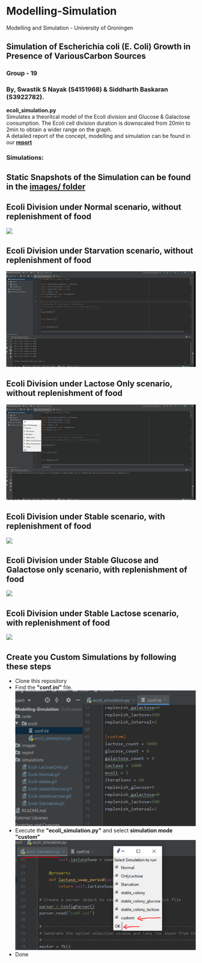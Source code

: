 # Modelling-Simulation
Modelling and Simulation - University of Groningen

## Simulation of Escherichia coli (E. Coli) Growth in Presence of VariousCarbon Sources
### Group - 19
### By, Swastik S Nayak (S4151968) & Siddharth Baskaran (S3922782).

**ecoli_simulation.py**  
  Simulates a theoritcal model of the Ecoli division and Glucose & Galactose consumption.
  The Ecoli cell division duration is downscaled from 20min to 2min to obtain a wider range on the graph.  
  A detailed report of the concept, modelling and simulation can be found in our **[report](https://github.com/Swastik-RUG/Modelling-Simulation/blob/dev/report/E_Coli_Colony_simulation_team_19_report.pdf)**  

### Simulations:
 
## Static Snapshots of the Simulation can be found in the [images/ folder](https://github.com/Swastik-RUG/Modelling-Simulation/tree/dev/images)  
 
## Ecoli Division under Normal scenario, without replenishment of food  
 ![](simulations/Ecoli-Normal.gif)  
 
## Ecoli Division under Starvation scenario, without replenishment of food  
 ![](simulations/Ecoli-Starvation.gif)  

## Ecoli Division under Lactose Only scenario, without replenishment of food  
 ![](simulations/Ecoli-LactoseOnly.gif)  
  
 ## Ecoli Division under Stable scenario, with replenishment of food  
 ![](simulations/Ecoli-stable.gif)  
 
 ## Ecoli Division under Stable Glucose and Galactose only scenario, with replenishment of food  
 ![](simulations/Ecoli-stableGlucose.gif)  
 
 ## Ecoli Division under Stable Lactose scenario, with replenishment of food  
 ![](simulations/Ecoli-stableLactose.gif)  

## Create you Custom Simulations by following these steps

- Clone this repository
- Find the **"conf.ini"** file.
  ![](images/conf_ini.PNG)
- Execute the **"ecoli_simulation.py"** and select **simulation mode "custom"**
  ![](images/CustomSimulationRun.PNG)
- Done

